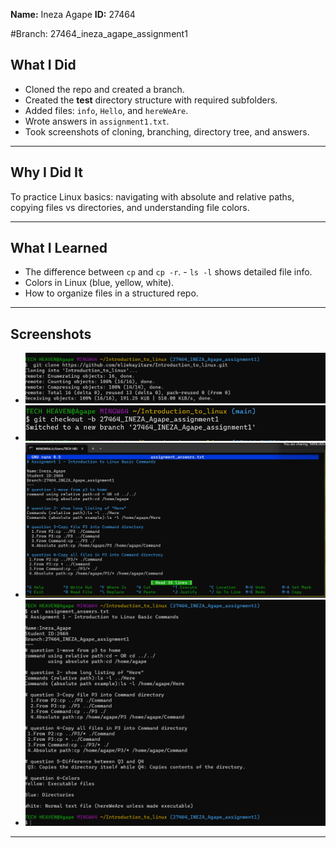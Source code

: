 
**Name:** Ineza Agape 
**ID:** 27464 

#Branch: 27464_ineza_agape_assignment1  



## What I Did
- Cloned the repo and created a branch. 
- Created the **test** directory structure with required subfolders. 
- Added files: `info`, `Hello`, and `hereWeAre`. 
- Wrote answers in `assignment1.txt`. 
- Took screenshots of cloning, branching, directory tree, and answers. 

---

## Why I Did It
To practice Linux basics: navigating with absolute and relative paths, copying files vs directories, and understanding file colors. 

---

## What I Learned

- The difference between `cp` and `cp -r`.  - `ls -l` shows detailed file info. 
- Colors in Linux (blue, yellow, white). 
- How to organize files in a structured repo. 

---

## Screenshots
- ![Clone](screenshots/clone.png) 
- ![Branch](screenshots/branch.png) 
- ![Tree](screenshots/tree.png) 
- ![Assignment answers](screenshots/assignment.png) 

---
